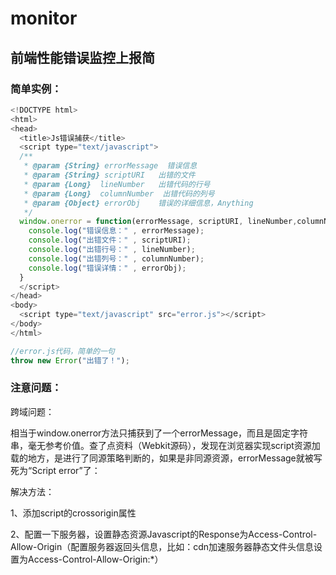 # monitor
## 前端性能错误监控上报简

### 简单实例：
``` javascript
<!DOCTYPE html> 
<html> 
<head> 
  <title>Js错误捕获</title> 
  <script type="text/javascript"> 
  /** 
   * @param {String} errorMessage  错误信息 
   * @param {String} scriptURI   出错的文件 
   * @param {Long}  lineNumber   出错代码的行号 
   * @param {Long}  columnNumber  出错代码的列号 
   * @param {Object} errorObj    错误的详细信息，Anything 
   */
  window.onerror = function(errorMessage, scriptURI, lineNumber,columnNumber,errorObj) { 
    console.log("错误信息：" , errorMessage); 
    console.log("出错文件：" , scriptURI); 
    console.log("出错行号：" , lineNumber); 
    console.log("出错列号：" , columnNumber); 
    console.log("错误详情：" , errorObj); 
  } 
  </script> 
</head> 
<body> 
  <script type="text/javascript" src="error.js"></script> 
</body> 
</html>

//error.js代码，简单的一句
throw new Error("出错了！"); 
```
### 注意问题：

跨域问题：

相当于window.onerror方法只捕获到了一个errorMessage，而且是固定字符串，毫无参考价值。查了点资料（Webkit源码），发现在浏览器实现script资源加载的地方，是进行了同源策略判断的，如果是非同源资源，errorMessage就被写死为“Script error”了：

解决方法：

1、添加script的crossorigin属性

2、配置一下服务器，设置静态资源Javascript的Response为Access-Control-Allow-Origin（配置服务器返回头信息，比如：cdn加速服务器静态文件头信息设置为Access-Control-Allow-Origin:*）
